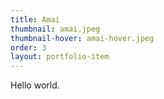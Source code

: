 ```yaml
---
title: Amai
thumbnail: amai.jpeg
thumbnail-hover: amai-hover.jpeg
order: 3
layout: portfolio-item
---
```


Hello world.
